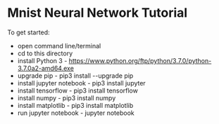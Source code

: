 # Mnist Neural Network Tutorial

To get started:

* open command line/terminal
* cd to this directory
* install Python 3  		- https://www.python.org/ftp/python/3.7.0/python-3.7.0a2-amd64.exe
* upgrade pip 	 		- pip3 install --upgrade pip
* install jupyter notebook  	- pip3 install jupyter
* install tensorflow  		- pip3 install tensorflow
* install numpy 		- pip3 install numpy
* install matplotlib 		- pip3 install matplotlib
* run jupyter notebook  	- jupyter notebook
